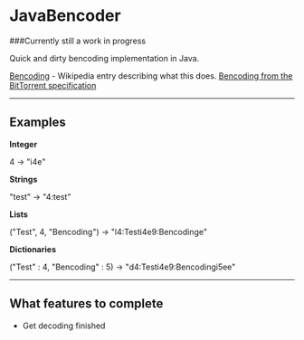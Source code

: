 JavaBencoder
============

###Currently still a work in progress

Quick and dirty bencoding implementation in Java.

[Bencoding](http://en.wikipedia.org/wiki/Bencode) - Wikipedia entry describing what this does.
[Bencoding from the BitTorrent specification](https://wiki.theory.org/BitTorrentSpecification#Bencoding)

------------

## Examples

**Integer**

4 -> "i4e"

**Strings**

"test" -> "4:test"

**Lists**

("Test", 4, "Bencoding") -> "l4:Testi4e9:Bencodinge"

**Dictionaries**

("Test" : 4,
 "Bencoding" : 5) -> "d4:Testi4e9:Bencodingi5ee"
 
 ------------
 
## What features to complete
 
* Get decoding finished